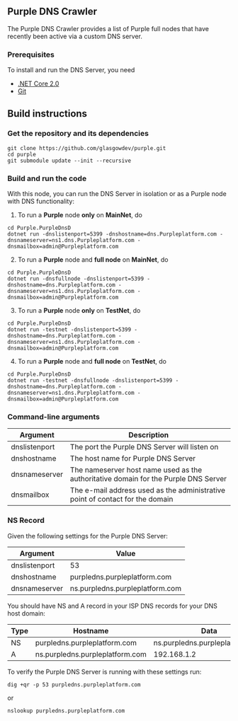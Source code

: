 ## Purple DNS Crawler 
The Purple DNS Crawler provides a list of Purple full nodes that have recently been active via a custom DNS server.

### Prerequisites

To install and run the DNS Server, you need
* [.NET Core 2.0](https://www.microsoft.com/net/download/core)
* [Git](https://git-scm.com/)

## Build instructions

### Get the repository and its dependencies

```
git clone https://github.com/glasgowdev/purple.git  
cd purple
git submodule update --init --recursive
```

### Build and run the code
With this node, you can run the DNS Server in isolation or as a Purple node with DNS functionality:

1. To run a <b>Purple</b> node <b>only</b> on <b>MainNet</b>, do
```
cd Purple.PurpleDnsD
dotnet run -dnslistenport=5399 -dnshostname=dns.Purpleplatform.com -dnsnameserver=ns1.dns.Purpleplatform.com -dnsmailbox=admin@Purpleplatform.com
```  

2. To run a <b>Purple</b> node and <b>full node</b> on <b>MainNet</b>, do
```
cd Purple.PurpleDnsD
dotnet run -dnsfullnode -dnslistenport=5399 -dnshostname=dns.Purpleplatform.com -dnsnameserver=ns1.dns.Purpleplatform.com -dnsmailbox=admin@Purpleplatform.com
```  

3. To run a <b>Purple</b> node <b>only</b> on <b>TestNet</b>, do
```
cd Purple.PurpleDnsD
dotnet run -testnet -dnslistenport=5399 -dnshostname=dns.Purpleplatform.com -dnsnameserver=ns1.dns.Purpleplatform.com -dnsmailbox=admin@Purpleplatform.com
```  

4. To run a <b>Purple</b> node and <b>full node</b> on <b>TestNet</b>, do
```
cd Purple.PurpleDnsD
dotnet run -testnet -dnsfullnode -dnslistenport=5399 -dnshostname=dns.Purpleplatform.com -dnsnameserver=ns1.dns.Purpleplatform.com -dnsmailbox=admin@Purpleplatform.com
```  

### Command-line arguments

| Argument      | Description                                                                          |
| ------------- | ------------------------------------------------------------------------------------ |
| dnslistenport | The port the Purple DNS Server will listen on                                       |
| dnshostname   | The host name for Purple DNS Server                                                 |
| dnsnameserver | The nameserver host name used as the authoritative domain for the Purple DNS Server |
| dnsmailbox    | The e-mail address used as the administrative point of contact for the domain        |

### NS Record

Given the following settings for the Purple DNS Server:

| Argument      | Value                             |
| ------------- | --------------------------------- |
| dnslistenport | 53                                |
| dnshostname   | purpledns.purpleplatform.com    |
| dnsnameserver | ns.purpledns.purpleplatform.com |

You should have NS and A record in your ISP DNS records for your DNS host domain:

| Type     | Hostname                          | Data                              |
| -------- | --------------------------------- | --------------------------------- |
| NS       | purpledns.purpleplatform.com    | ns.purpledns.purpleplatform.com |
| A        | ns.purpledns.purpleplatform.com | 192.168.1.2                       |

To verify the Purple DNS Server is running with these settings run:

```
dig +qr -p 53 purpledns.purpleplatform.com
```  
or
```
nslookup purpledns.purpleplatform.com
```
